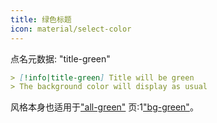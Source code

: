 ```yaml
---
title: 绿色标题
icon: material/select-color
---
```


点名元数据: "title-green"

```md
> [!info|title-green] Title will be green
> The background color will display as usual
```

风格本身也适用于["all-green"](../combined-styling/page-7.md)
页:1["bg-green"](../bg-styling/page-7.md)。

